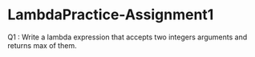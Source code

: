 # LambdaPractice-Assignment1

Q1 : Write a lambda expression that accepts two integers arguments and returns max of them.
